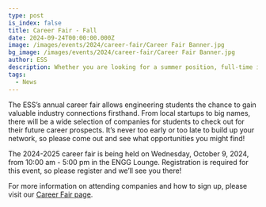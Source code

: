```yaml
---
type: post
is_index: false
title: Career Fair - Fall
date: 2024-09-24T00:00:00.000Z
image: /images/events/2024/career-fair/Career Fair Banner.jpg
bg_image: /images/events/2024/career-fair/Career Fair Banner.jpg
author: ESS
description: Whether you are looking for a summer position, full-time internship, or a new grad job, this career fair is the perfect opportunity to network and build industry connections!
tags:
  - News
---
```


The ESS’s annual career fair allows engineering students the chance to gain valuable industry connections firsthand. From local startups to big names, there will be a wide selection of companies for students to check out for their future career prospects. It’s never too early or too late to build up your network, so please come out and see what opportunities you might find!

The 2024-2025 career fair is being held on Wednesday, October 9, 2024, from 10:00 am - 5:00 pm in the ENGG Lounge. Registration is required for this event, so please register and we’ll see you there!

For more information on attending companies and how to sign up, please visit our [Career Fair page](https://essucalgary.com/events/featured-events/career-fair).
